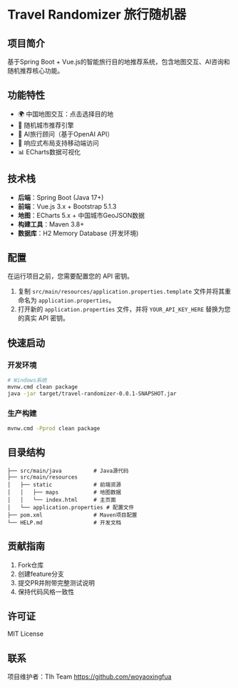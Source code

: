 # Travel Randomizer 旅行随机器

## 项目简介
基于Spring Boot + Vue.js的智能旅行目的地推荐系统，包含地图交互、AI咨询和随机推荐核心功能。

## 功能特性
- 🌍 中国地图交互：点击选择目的地
- 🎲 随机城市推荐引擎
- 💬 AI旅行顾问（基于OpenAI API）
- 📱 响应式布局支持移动端访问
- 📊 ECharts数据可视化

## 技术栈
- **后端**：Spring Boot (Java 17+)
- **前端**：Vue.js 3.x + Bootstrap 5.1.3
- **地图**：ECharts 5.x + 中国城市GeoJSON数据
- **构建工具**：Maven 3.8+
- **数据库**：H2 Memory Database (开发环境)

## 配置
在运行项目之前，您需要配置您的 API 密钥。
1.  复制 `src/main/resources/application.properties.template` 文件并将其重命名为 `application.properties`。
2.  打开新的 `application.properties` 文件，并将 `YOUR_API_KEY_HERE` 替换为您的真实 API 密钥。

## 快速启动
### 开发环境
```bash
# Windows系统
mvnw.cmd clean package
java -jar target/travel-randomizer-0.0.1-SNAPSHOT.jar
```

### 生产构建
```bash
mvnw.cmd -Pprod clean package
```

## 目录结构
```
├── src/main/java          # Java源代码
├── src/main/resources
│   ├── static             # 前端资源
│   │   ├── maps           # 地图数据
│   │   └── index.html     # 主页面
│   └── application.properties # 配置文件
├── pom.xml                # Maven项目配置
└── HELP.md                # 开发文档
```

## 贡献指南
1. Fork仓库
2. 创建feature分支
3. 提交PR并附带完整测试说明
4. 保持代码风格一致性

## 许可证
MIT License

## 联系
项目维护者：Tlh Team <https://github.com/woyaoxingfua>